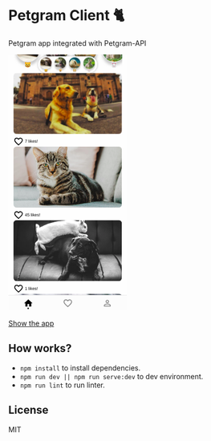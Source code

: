 # Petgram Client 🐈

Petgram app integrated with Petgram-API

![Capture](./.readme-static/capture.png)

[Show the app](https://petgram.sotodario3.now.sh/)

## How works?

* `npm install` to install dependencies.
* `npm run dev || npm run serve:dev` to dev environment.
* `npm run lint` to run linter.

## License

MIT
